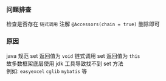 ### 问题排查

检查是否存在 `链式调用` 注解 `@Accessors(chain = true)` 删除即可

### 原因
java 规范 set 返回值为 `void` 链式调用 set 返回值为 `this`<br>
故多数框架底层使用 jdk 工具导致找不到 set 方法<br>
例如: `easyexcel` `cglib` `mybatis` 等